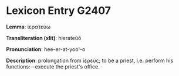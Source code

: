 # Lexicon Entry G2407

**Lemma**: ἱερατεύω

**Transliteration (xlit)**: hierateúō

**Pronunciation**: hee-er-at-yoo'-o

**Description**:
prolongation from ἱερεύς; to be a priest, i.e. perform his functions:--execute the priest's office.
